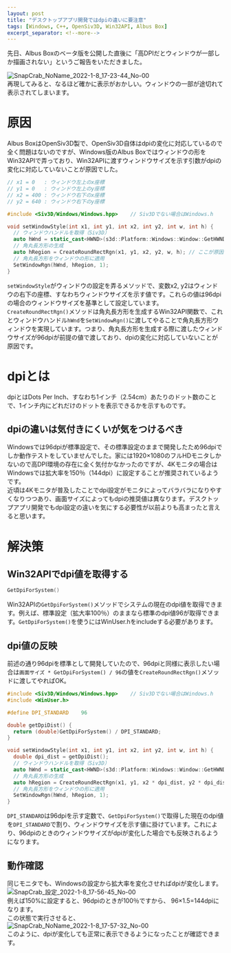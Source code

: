```yaml
---
layout: post
title: "デスクトップアプリ開発ではdpiの違いに要注意"
tags: [Windows, C++, OpenSiv3D, Win32API, Albus Box]
excerpt_separator: <!--more-->
---
```


先日、Albus Boxのベータ版を公開した直後に「高DPIだとウィンドウが一部しか描画されない」というご報告をいただきました。  

![SnapCrab_NoName_2022-1-8_17-23-44_No-00](../../../assets/img/post/2022-1-8-Win32APIでウィンドウを弄るときはDPIに要注意/SnapCrab_NoName_2022-1-8_17-23-44_No-00.png)  
再現してみると、なるほど確かに表示がおかしい。ウィンドウの一部が途切れて表示されてしまいます。

<!--more-->  

# 原因

Albus BoxはOpenSiv3D製で、OpenSiv3D自体はdpiの変化に対応しているので全く問題はないのですが、Windows版のAlbus Boxではウィンドウの形をWin32APIで弄っており、Win32APIに渡すウィンドウサイズを示す引数がdpiの変化に対応していないことが原因でした。  

```c++
// x1 = 0   : ウィンドウ左上のx座標
// y1 = 0   : ウィンドウ左上のy座標
// x2 = 400 : ウィンドウ右下のx座標
// y2 = 640 : ウィンドウ右下のy座標

#include <Siv3D/Windows/Windows.hpp>	// Siv3Dでない場合はWindows.h

void setWindowStyle(int x1, int y1, int x2, int y2, int w, int h) {
  // ウィンドウハンドルを取得（Siv3D）
  auto hWnd = static_cast<HWND>(s3d::Platform::Windows::Window::GetHWND());
  // 角丸長方形の生成
  auto hRegion = CreateRoundRectRgn(x1, y1, x2, y2, w, h); // ここが原因
  // 角丸長方形をウィンドウの形に適用
  SetWindowRgn(hWnd, hRegion, 1);
}
```

``setWindowStyle``がウィンドウの設定を弄るメソッドで、変数x2, y2はウィンドウの右下の座標、すなわちウィンドウサイズを示す値です。これらの値は96dpiの場合のウィンドウサイズを基準として設定しています。  
``CreateRoundRectRgn()``メソッドは角丸長方形を生成するWin32API関数で、これとウィンドウハンドル``hWnd``を``SetWindowRgn()``に渡してやることで角丸長方形ウィンドウを実現しています。つまり、角丸長方形を生成する際に渡したウィンドウサイズが96dpiが前提の値で渡しており、dpiの変化に対応していないことが原因です。  

# dpiとは

dpiとはDots Per Inch、すなわち1インチ（2.54cm）あたりのドット数のことで、1インチ内にどれだけのドットを表示できるかを示すものです。

## dpiの違いは気付きにくいが気をつけるべき

Windowsでは96dpiが標準設定で、その標準設定のままで開発したため96dpiでしか動作テストをしていませんでした。家には1920×1080のフルHDモニタしかないので高DPI環境の存在に全く気付かなかったのですが、4Kモニタの場合はWindowsでは拡大率を150％（144dpi）に設定することが推奨されているようです。  
近頃は4Kモニタが普及したことでdpi設定がモニタによってバラバラになりやすくなりつつあり、画面サイズによってもdpiの推奨値は異なります。デスクトップアプリ開発でもdpi設定の違いを気にする必要性が以前よりも高まったと言えると思います。

# 解決策

## Win32APIでdpi値を取得する

```c++
GetDpiForSystem()
```

Win32APIの``GetDpiForSystem()``メソッドでシステムの現在のdpi値を取得できます。例えば、標準設定（拡大率100％）のままなら標準のdpi値96が取得できます。``GetDpiForSystem()``を使うにはWinUser.hをincludeする必要があります。

## dpi値の反映

前述の通り96dpiを標準として開発していたので、96dpiと同様に表示したい場合は``画面サイズ * GetDpiForSystem() / 96``の値を``CreateRoundRectRgn()``メソッドに渡してやればOK。  

```c++
#include <Siv3D/Windows/Windows.hpp>	// Siv3Dでない場合はWindows.h
#include <WinUser.h>

#define DPI_STANDARD	96

double getDpiDist() {
  return (double)GetDpiForSystem() / DPI_STANDARD;
}

void setWindowStyle(int x1, int y1, int x2, int y2, int w, int h) {
  double dpi_dist = getDpiDist();
  // ウィンドウハンドルを取得（Siv3D）
  auto hWnd = static_cast<HWND>(s3d::Platform::Windows::Window::GetHWND());
  // 角丸長方形の生成
  auto hRegion = CreateRoundRectRgn(x1, y1, x2 * dpi_dist, y2 * dpi_dist, w, h);
  // 角丸長方形をウィンドウの形に適用
  SetWindowRgn(hWnd, hRegion, 1);
}
```

``DPI_STANDARD``は96dpiを示す定数で、``GetDpiForSystem()``で取得した現在のdpi値を``DPI_STANDARD``で割り、ウィンドウサイズを示す値に掛けています。これにより、96dpiのときのウィンドウサイズがdpiが変化した場合でも反映されるようになります。

## 動作確認

同じモニタでも、Windowsの設定から拡大率を変化させればdpiが変化します。  
![SnapCrab_設定_2022-1-8_17-56-45_No-00](../../../assets/img/post/2022-1-8-Win32APIでウィンドウを弄るときはDPIに要注意/SnapCrab_設定_2022-1-8_17-56-45_No-00.png)  
例えば150%に設定すると、96dpiのときが100％ですから、 96×1.5=144dpiになります。  
この状態で実行させると、  
![SnapCrab_NoName_2022-1-8_17-57-32_No-00](../../../assets/img/post/2022-1-8-Win32APIでウィンドウを弄るときはDPIに要注意/SnapCrab_NoName_2022-1-8_17-57-32_No-00.png)  
このように、dpiが変化しても正常に表示できるようになったことが確認できます。
